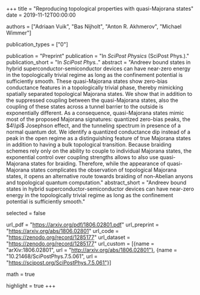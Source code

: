 +++
title = "Reproducing topological properties with quasi-Majorana states"
date = 2019-11-12T00:00:00

authors = ["Adriaan Vuik", "Bas Nijholt", "Anton R. Akhmerov", "Michael Wimmer"]

publication_types = ["0"]

publication = "Preprint"
publication = "In *SciPost Physics* (SciPost Phys.)."
publication_short = "In *SciPost Phys.*."
abstract = "Andreev bound states in hybrid superconductor-semiconductor devices can have near-zero energy in the topologically trivial regime as long as the confinement potential is sufficiently smooth. These quasi-Majorana states show zero-bias conductance features in a topologically trivial phase, thereby mimicking spatially separated topological Majorana states. We show that in addition to the suppressed coupling between the quasi-Majorana states, also the coupling of these states across a tunnel barrier to the outside is exponentially different. As a consequence, quasi-Majorana states mimic most of the proposed Majorana signatures: quantized zero-bias peaks, the $4\\pi$ Josephson effect, and the tunneling spectrum in presence of a normal quantum dot. We identify a quantized conductance dip instead of a peak in the open regime as a distinguishing feature of true Majorana states in addition to having a bulk topological transition. Because braiding schemes rely only on the ability to couple to individual Majorana states, the exponential control over coupling strengths allows to also use quasi-Majorana states for braiding. Therefore, while the appearance of quasi-Majorana states complicates the observation of topological Majorana states, it opens an alternative route towards braiding of non-Abelian anyons and topological quantum computation."
abstract_short = "Andreev bound states in hybrid superconductor-semiconductor devices can have near-zero energy in the topologically trivial regime as long as the confinement potential is sufficiently smooth."

selected = false

url_pdf = "https://arxiv.org/pdf/1806.02801.pdf"
url_preprint = "https://arxiv.org/abs/1806.02801"
url_code = "https://zenodo.org/record/1285177"
url_dataset = "https://zenodo.org/record/1285177"
url_custom = [{name = "arXiv:1806.02801", url = "http://arxiv.org/abs/1806.02801"}, {name = "10.21468/SciPostPhys.7.5.061", url = "https://scipost.org/SciPostPhys.7.5.061"}]

math = true

highlight = true
+++

